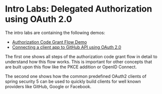 # Intro Labs: Delegated Authorization using OAuth 2.0

The intro labs are containing the following demos:

* [Authorization Code Grant Flow Demo](auth-code-demo)
* [Connecting a client app to GitHub API using OAuth 2.0](github-client)

The first one shows all steps of the authorization code grant flow
in detail to understand how this flow works. This is important for other concepts
that are built upon this flow like the PKCE addition or OpenID Connect.

The second one shows how the common predefined OAuth2 clients
of spring security 5 can be used to quickly build clients
for well known providers like GitHub, Google or Facebook. 
